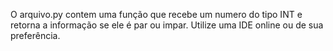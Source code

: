 O arquivo.py contem uma função que recebe um numero do tipo INT e retorna a informação se ele é par ou impar.
Utilize uma IDE online ou de sua preferência.
